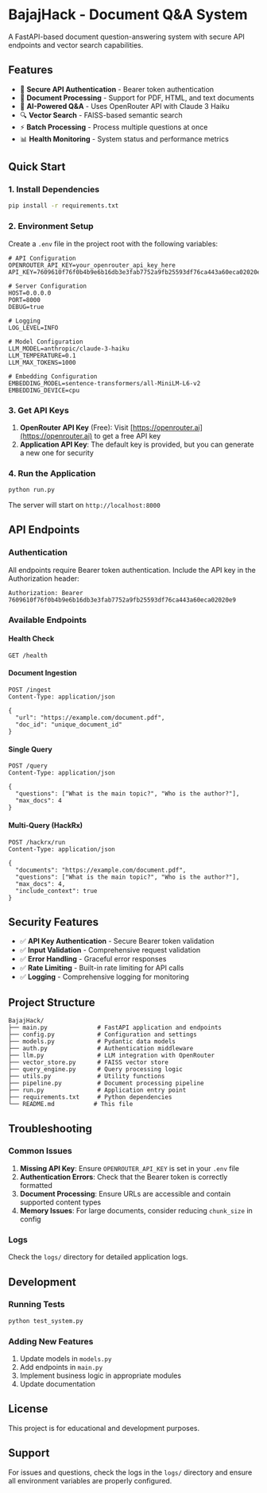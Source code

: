 # BajajHack - Document Q&A System

A FastAPI-based document question-answering system with secure API endpoints and vector search capabilities.

## Features

- 🔐 **Secure API Authentication** - Bearer token authentication
- 📄 **Document Processing** - Support for PDF, HTML, and text documents
- 🤖 **AI-Powered Q&A** - Uses OpenRouter API with Claude 3 Haiku
- 🔍 **Vector Search** - FAISS-based semantic search
- ⚡ **Batch Processing** - Process multiple questions at once
- 📊 **Health Monitoring** - System status and performance metrics

## Quick Start

### 1. Install Dependencies

```bash
pip install -r requirements.txt
```

### 2. Environment Setup

Create a `.env` file in the project root with the following variables:

```env
# API Configuration
OPENROUTER_API_KEY=your_openrouter_api_key_here
API_KEY=7609610f76f0b4b9e6b16db3e3fab7752a9fb25593df76ca443a60eca02020e9

# Server Configuration
HOST=0.0.0.0
PORT=8000
DEBUG=true

# Logging
LOG_LEVEL=INFO

# Model Configuration
LLM_MODEL=anthropic/claude-3-haiku
LLM_TEMPERATURE=0.1
LLM_MAX_TOKENS=1000

# Embedding Configuration
EMBEDDING_MODEL=sentence-transformers/all-MiniLM-L6-v2
EMBEDDING_DEVICE=cpu
```

### 3. Get API Keys

1. **OpenRouter API Key** (Free): Visit [https://openrouter.ai](https://openrouter.ai) to get a free API key
2. **Application API Key**: The default key is provided, but you can generate a new one for security

### 4. Run the Application

```bash
python run.py
```

The server will start on `http://localhost:8000`

## API Endpoints

### Authentication

All endpoints require Bearer token authentication. Include the API key in the Authorization header:

```
Authorization: Bearer 7609610f76f0b4b9e6b16db3e3fab7752a9fb25593df76ca443a60eca02020e9
```

### Available Endpoints

#### Health Check
```http
GET /health
```

#### Document Ingestion
```http
POST /ingest
Content-Type: application/json

{
  "url": "https://example.com/document.pdf",
  "doc_id": "unique_document_id"
}
```

#### Single Query
```http
POST /query
Content-Type: application/json

{
  "questions": ["What is the main topic?", "Who is the author?"],
  "max_docs": 4
}
```

#### Multi-Query (HackRx)
```http
POST /hackrx/run
Content-Type: application/json

{
  "documents": "https://example.com/document.pdf",
  "questions": ["What is the main topic?", "Who is the author?"],
  "max_docs": 4,
  "include_context": true
}
```

## Security Features

- ✅ **API Key Authentication** - Secure Bearer token validation
- ✅ **Input Validation** - Comprehensive request validation
- ✅ **Error Handling** - Graceful error responses
- ✅ **Rate Limiting** - Built-in rate limiting for API calls
- ✅ **Logging** - Comprehensive logging for monitoring

## Project Structure

```
BajajHack/
├── main.py              # FastAPI application and endpoints
├── config.py            # Configuration and settings
├── models.py            # Pydantic data models
├── auth.py              # Authentication middleware
├── llm.py               # LLM integration with OpenRouter
├── vector_store.py      # FAISS vector store
├── query_engine.py      # Query processing logic
├── utils.py             # Utility functions
├── pipeline.py          # Document processing pipeline
├── run.py               # Application entry point
├── requirements.txt     # Python dependencies
└── README.md           # This file
```

## Troubleshooting

### Common Issues

1. **Missing API Key**: Ensure `OPENROUTER_API_KEY` is set in your `.env` file
2. **Authentication Errors**: Check that the Bearer token is correctly formatted
3. **Document Processing**: Ensure URLs are accessible and contain supported content types
4. **Memory Issues**: For large documents, consider reducing `chunk_size` in config

### Logs

Check the `logs/` directory for detailed application logs.

## Development

### Running Tests

```bash
python test_system.py
```

### Adding New Features

1. Update models in `models.py`
2. Add endpoints in `main.py`
3. Implement business logic in appropriate modules
4. Update documentation

## License

This project is for educational and development purposes.

## Support

For issues and questions, check the logs in the `logs/` directory and ensure all environment variables are properly configured. 